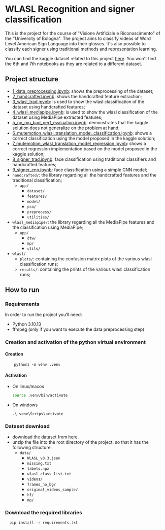 # WLASL Recognition and signer classification

This is the project for the course of "Visione Artificiale e Riconoscimento" of the "University of Bologna".
The project aims to classify videos of Word Level American Sign Language into their glosses.
It's also possible to classify each signer using traditional methods and representation learning.

You can find the kaggle dataset related to this project [here](https://kaggle.com/datasets/fdb78b5c01260112e1e2b4c14c53691c5de616c3dd7db20e3a6a8fc64e6b590d).
You won't find the 6th and 7th notebooks as they are related to a different dataset.

## Project structure
- [1_data_preprocessing.ipynb](./1_data_preprocessing.ipynb): shows the preprocessing of the dataset;
- [2_handcrafted.ipynb](./2_handcrafted.ipynb): shows the handcrafted feature extraction;
- [3_wlasl_trad.ipynb](./3_wlasl_trad.ipynb): is used to show the wlasl classification of the dataset using handcrafted features;
- [4_wlasl_mediapipe.ipynb](./4_wlasl_mediapipe.ipynb): is used to show the wlasl classification of the dataset using MediaPipe extracted features;
- [5_nn_mp_bad_perf_evaluation.ipynb](./5_nn_mp_bad_perf_evaluation.ipynb): demonstrates that the kaggle solution does not generalize on the problem at hand;
- [6_mutemotion_wlasl_translation_model_classification.ipynb](./6_mutemotion_wlasl_translation_model_classification.ipynb): shows a correct classification using the model proposed in the kaggle solution;
- [7_mutemotion_wlasl_translation_model_regression.ipynb](./7_mutemotion_wlasl_translation_model_regression.ipynb): shows a correct regression implementation based on the model proposed in the kaggle solution;
- [8_signer_trad.ipynb](./8_signer_trad.ipynb): face classification using traditional classifiers and handcrafted features;
- [9_signer_cnn.ipynb](./9_signer_cnn.ipynb): face classification using a simple CNN model;
- `handcrafted/`: the library regarding all the handcrafted features and the traditional classification;
    - `app/`
        - `dataset/`
        - `features/`
        - `model/`
        - `pca/`
        - `preprocess/`
        - `utilities/`
- `wlasl_mediapipe/`: the library regarding all the MediaPipe features and the classification using MediaPipe;
    - `app/`
        - `dtw/`
        - `mp/`
        - `utils/`
- `wlasl/`
    - `plots/`: containing the confusion matrix plots of the various wlasl classification runs;
    - `results/`: containing the prints of the various wlasl classification runs;


## How to run

### Requirements
In order to run the project you'll need:
- Python 3.10.13
- ffmpeg (only if you want to execute the data preprocessing step)

### Creation and activation of the python virtual environment
#### Creation

```shell
    python3 -m venv .venv
```

#### Activation
- On linux/macos
    ```bash
    source .venv/bin/activate
    ```
- On windows
    ```shell
    .\.venv\Scrips\activate
    ```
### Dataset download
- download the dataset from [here](https://kaggle.com/datasets/fdb78b5c01260112e1e2b4c14c53691c5de616c3dd7db20e3a6a8fc64e6b590d).
- unzip the file into the root directory of the project, so that it has the following structure:
  - `data/`
    - `WLASL_v0.3.json`
    - `missing.txt`
    - `labels.npz`
    - `wlasl_class_list.txt`
    - `videos/`
    - `frames_no_bg/`
    - `original_videos_sample/`
    - `hf/`
    - `mp/`

### Download the required libraries
```shell
  pip install -r requirements.txt
```



